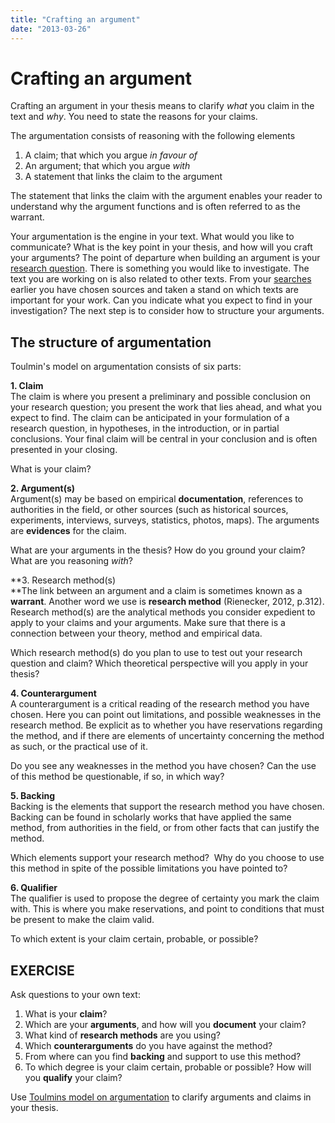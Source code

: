 ```yaml
---
title: "Crafting an argument"
date: "2013-03-26"
---
```


# Crafting an argument

Crafting an argument in your thesis means to clarify _what_ you claim in the text and _why_. You need to state the reasons for your claims.

The argumentation consists of reasoning with the following elements

1. A claim; that which you argue _in favour of_
2. An argument; that which you argue _with_
3. A statement that links the claim to the argument

The statement that links the claim with the argument enables your reader to understand why the argument functions and is often referred to as the warrant.

Your argumentation is the engine in your text. What would you like to communicate? What is the key point in your thesis, and how will you craft your arguments? The point of departure when building an argument is your [research question](/skriving/struktur/a-argumenterere-i-egen-tekst/?p=881). There is something you would like to investigate. The text you are working on is also related to other texts. From your [searches](/en/searching/delve-deeply/) earlier you have chosen sources and taken a stand on which texts are important for your work. Can you indicate what you expect to find in your investigation? The next step is to consider how to structure your arguments.

## The structure of argumentation

Toulmin's model on argumentation consists of six parts:

**1\. Claim**  
The claim is where you present a preliminary and possible conclusion on your research question; you present the work that lies ahead, and what you expect to find. The claim can be anticipated in your formulation of a research question, in hypotheses, in the introduction, or in partial conclusions. Your final claim will be central in your conclusion and is often presented in your closing.

What is your claim?

**2\. Argument(s)**  
Argument(s) may be based on empirical **documentation**, references to authorities in the field, or other sources (such as historical sources, experiments, interviews, surveys, statistics, photos, maps). The arguments are **evidences** for the claim.

What are your arguments in the thesis? How do you ground your claim? What are you reasoning _with_?

**3\. Research method(s)  
**The link between an argument and a claim is sometimes known as a **warrant**. Another word we use is **research method** (Rienecker, 2012, p.312). Research method(s) are the analytical methods you consider expedient to apply to your claims and your arguments. Make sure that there is a connection between your theory, method and empirical data.

Which research method(s) do you plan to use to test out your research question and claim? Which theoretical perspective will you apply in your thesis?

**4\. Counterargument**  
A counterargument is a critical reading of the research method you have chosen. Here you can point out limitations, and possible weaknesses in the research method. Be explicit as to whether you have reservations regarding the method, and if there are elements of uncertainty concerning the method as such, or the practical use of it.

Do you see any weaknesses in the method you have chosen? Can the use of this method be questionable, if so, in which way?

**5\. Backing**  
Backing is the elements that support the research method you have chosen. Backing can be found in scholarly works that have applied the same method, from authorities in the field, or from other facts that can justify the method.

Which elements support your research method?  Why do you choose to use this method in spite of the possible limitations you have pointed to?

**6\. Qualifier**  
The qualifier is used to propose the degree of certainty you mark the claim with. This is where you make reservations, and point to conditions that must be present to make the claim valid.

To which extent is your claim certain, probable, or possible?

## EXERCISE

Ask questions to your own text:

1. What is your **claim**?
2. Which are your **arguments**, and how will you **document** your claim?
3. What kind of **research methods** are you using?
4. Which **counterarguments** do you have against the method?
5. From where can you find **backing** and support to use this method? 
6. To which degree is your claim certain, probable or possible? How will you **qualify** your claim?

Use [Toulmins model on argumentation](http://folk.uib.no/st10938/toulmin-owntext/argument.html) to clarify arguments and claims in your thesis.
